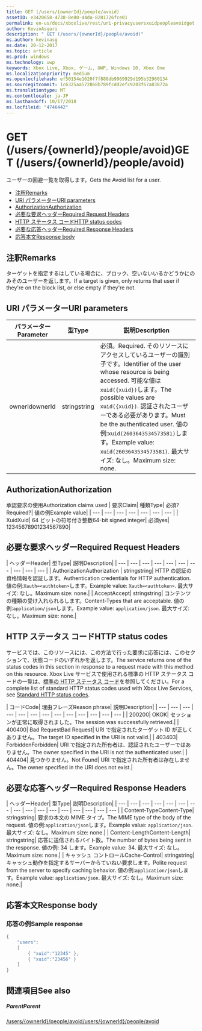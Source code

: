 ```yaml
---
title: GET (/users/{ownerId}/people/avoid)
assetID: e3420658-4738-8e80-44da-8281726fce01
permalink: en-us/docs/xboxlive/rest/uri-privacyusersxuidpeopleavoidget.html
author: KevinAsgari
description: " GET (/users/{ownerId}/people/avoid)"
ms.author: kevinasg
ms.date: 20-12-2017
ms.topic: article
ms.prod: windows
ms.technology: uwp
keywords: Xbox Live, Xbox, ゲーム, UWP, Windows 10, Xbox One
ms.localizationpriority: medium
ms.openlocfilehash: ef50154e1620f7f888db9969929d195b32960134
ms.sourcegitcommit: 1c6325aa572868b789fcdd2efc9203f67a83872a
ms.translationtype: MT
ms.contentlocale: ja-JP
ms.lasthandoff: 10/17/2018
ms.locfileid: "4746442"
---
```

# <a name="get-usersowneridpeopleavoid"></a><span data-ttu-id="c3887-104">GET (/users/{ownerId}/people/avoid)</span><span class="sxs-lookup"><span data-stu-id="c3887-104">GET (/users/{ownerId}/people/avoid)</span></span>
<span data-ttu-id="c3887-105">ユーザーの回避一覧を取得します。</span><span class="sxs-lookup"><span data-stu-id="c3887-105">Gets the Avoid list for a user.</span></span>

  * [<span data-ttu-id="c3887-106">注釈</span><span class="sxs-lookup"><span data-stu-id="c3887-106">Remarks</span></span>](#ID4EQ)
  * [<span data-ttu-id="c3887-107">URI パラメーター</span><span class="sxs-lookup"><span data-stu-id="c3887-107">URI parameters</span></span>](#ID4EZ)
  * [<span data-ttu-id="c3887-108">Authorization</span><span class="sxs-lookup"><span data-stu-id="c3887-108">Authorization</span></span>](#ID4EEB)
  * [<span data-ttu-id="c3887-109">必要な要求ヘッダー</span><span class="sxs-lookup"><span data-stu-id="c3887-109">Required Request Headers</span></span>](#ID4EJC)
  * [<span data-ttu-id="c3887-110">HTTP ステータス コード</span><span class="sxs-lookup"><span data-stu-id="c3887-110">HTTP status codes</span></span>](#ID4EYD)
  * [<span data-ttu-id="c3887-111">必要な応答ヘッダー</span><span class="sxs-lookup"><span data-stu-id="c3887-111">Required Response Headers</span></span>](#ID4E1F)
  * [<span data-ttu-id="c3887-112">応答本文</span><span class="sxs-lookup"><span data-stu-id="c3887-112">Response body</span></span>](#ID4ESH)

<a id="ID4EQ"></a>


## <a name="remarks"></a><span data-ttu-id="c3887-113">注釈</span><span class="sxs-lookup"><span data-stu-id="c3887-113">Remarks</span></span>

<span data-ttu-id="c3887-114">ターゲットを指定するはしている場合に、ブロック、空いないいるかどうかにのみそのユーザーを返します。</span><span class="sxs-lookup"><span data-stu-id="c3887-114">If a target is given, only returns that user if they're on the block list, or else empty if they're not.</span></span>

<a id="ID4EZ"></a>


## <a name="uri-parameters"></a><span data-ttu-id="c3887-115">URI パラメーター</span><span class="sxs-lookup"><span data-stu-id="c3887-115">URI parameters</span></span>

| <span data-ttu-id="c3887-116">パラメーター</span><span class="sxs-lookup"><span data-stu-id="c3887-116">Parameter</span></span>| <span data-ttu-id="c3887-117">型</span><span class="sxs-lookup"><span data-stu-id="c3887-117">Type</span></span>| <span data-ttu-id="c3887-118">説明</span><span class="sxs-lookup"><span data-stu-id="c3887-118">Description</span></span>|
| --- | --- | --- |
| <span data-ttu-id="c3887-119">ownerId</span><span class="sxs-lookup"><span data-stu-id="c3887-119">ownerId</span></span>| <span data-ttu-id="c3887-120">string</span><span class="sxs-lookup"><span data-stu-id="c3887-120">string</span></span>| <span data-ttu-id="c3887-121">必須。</span><span class="sxs-lookup"><span data-stu-id="c3887-121">Required.</span></span> <span data-ttu-id="c3887-122">そのリソースにアクセスしているユーザーの識別子です。</span><span class="sxs-lookup"><span data-stu-id="c3887-122">Identifier of the user whose resource is being accessed.</span></span> <span data-ttu-id="c3887-123">可能な値は<code>xuid({xuid})</code>します。</span><span class="sxs-lookup"><span data-stu-id="c3887-123">The possible values are <code>xuid({xuid})</code>.</span></span> <span data-ttu-id="c3887-124">認証されたユーザーである必要があります。</span><span class="sxs-lookup"><span data-stu-id="c3887-124">Must be the authenticated user.</span></span> <span data-ttu-id="c3887-125">値の例:<code>xuid(2603643534573581)</code>します。</span><span class="sxs-lookup"><span data-stu-id="c3887-125">Example value: <code>xuid(2603643534573581)</code>.</span></span> <span data-ttu-id="c3887-126">最大サイズ: なし。</span><span class="sxs-lookup"><span data-stu-id="c3887-126">Maximum size: none.</span></span> |

<a id="ID4EEB"></a>


## <a name="authorization"></a><span data-ttu-id="c3887-127">Authorization</span><span class="sxs-lookup"><span data-stu-id="c3887-127">Authorization</span></span>

<span data-ttu-id="c3887-128">承認要求の使用</span><span class="sxs-lookup"><span data-stu-id="c3887-128">Authorization claims used</span></span> | <span data-ttu-id="c3887-129">要求</span><span class="sxs-lookup"><span data-stu-id="c3887-129">Claim</span></span>| <span data-ttu-id="c3887-130">種類</span><span class="sxs-lookup"><span data-stu-id="c3887-130">Type</span></span>| <span data-ttu-id="c3887-131">必須?</span><span class="sxs-lookup"><span data-stu-id="c3887-131">Required?</span></span>| <span data-ttu-id="c3887-132">値の例</span><span class="sxs-lookup"><span data-stu-id="c3887-132">Example value</span></span>|
| --- | --- | --- | --- | --- | --- | --- |
| <span data-ttu-id="c3887-133">Xuid</span><span class="sxs-lookup"><span data-stu-id="c3887-133">Xuid</span></span>| <span data-ttu-id="c3887-134">64 ビットの符号付き整数</span><span class="sxs-lookup"><span data-stu-id="c3887-134">64-bit signed integer</span></span>| <span data-ttu-id="c3887-135">必須</span><span class="sxs-lookup"><span data-stu-id="c3887-135">yes</span></span>| <span data-ttu-id="c3887-136">1234567890</span><span class="sxs-lookup"><span data-stu-id="c3887-136">1234567890</span></span>|

<a id="ID4EJC"></a>


## <a name="required-request-headers"></a><span data-ttu-id="c3887-137">必要な要求ヘッダー</span><span class="sxs-lookup"><span data-stu-id="c3887-137">Required Request Headers</span></span>

| <span data-ttu-id="c3887-138">ヘッダー</span><span class="sxs-lookup"><span data-stu-id="c3887-138">Header</span></span>| <span data-ttu-id="c3887-139">型</span><span class="sxs-lookup"><span data-stu-id="c3887-139">Type</span></span>| <span data-ttu-id="c3887-140">説明</span><span class="sxs-lookup"><span data-stu-id="c3887-140">Description</span></span>|
| --- | --- | --- | --- | --- | --- | --- | --- | --- | --- |
| <span data-ttu-id="c3887-141">Authorization</span><span class="sxs-lookup"><span data-stu-id="c3887-141">Authorization</span></span> | <span data-ttu-id="c3887-142">string</span><span class="sxs-lookup"><span data-stu-id="c3887-142">string</span></span>| <span data-ttu-id="c3887-143">HTTP の認証の資格情報を認証します。</span><span class="sxs-lookup"><span data-stu-id="c3887-143">Authentication credentials for HTTP authentication.</span></span> <span data-ttu-id="c3887-144">値の例:<code>Xauth=&lt;authtoken></code>します。</span><span class="sxs-lookup"><span data-stu-id="c3887-144">Example value: <code>Xauth=&lt;authtoken></code>.</span></span> <span data-ttu-id="c3887-145">最大サイズ: なし。</span><span class="sxs-lookup"><span data-stu-id="c3887-145">Maximum size: none.</span></span>|
| <span data-ttu-id="c3887-146">Accept</span><span class="sxs-lookup"><span data-stu-id="c3887-146">Accept</span></span>| <span data-ttu-id="c3887-147">string</span><span class="sxs-lookup"><span data-stu-id="c3887-147">string</span></span>| <span data-ttu-id="c3887-148">コンテンツの種類の受け入れられるします。</span><span class="sxs-lookup"><span data-stu-id="c3887-148">Content-Types that are acceptable.</span></span> <span data-ttu-id="c3887-149">値の例:<code>application/json</code>します。</span><span class="sxs-lookup"><span data-stu-id="c3887-149">Example value: <code>application/json</code>.</span></span> <span data-ttu-id="c3887-150">最大サイズ: なし。</span><span class="sxs-lookup"><span data-stu-id="c3887-150">Maximum size: none.</span></span>|

<a id="ID4EYD"></a>


## <a name="http-status-codes"></a><span data-ttu-id="c3887-151">HTTP ステータス コード</span><span class="sxs-lookup"><span data-stu-id="c3887-151">HTTP status codes</span></span>

<span data-ttu-id="c3887-152">サービスでは、このリソースには、この方法で行った要求に応答には、このセクションで、状態コードのいずれかを返します。</span><span class="sxs-lookup"><span data-stu-id="c3887-152">The service returns one of the status codes in this section in response to a request made with this method on this resource.</span></span> <span data-ttu-id="c3887-153">Xbox Live サービスで使用される標準の HTTP ステータス コードの一覧は、[標準の HTTP ステータス コード](../../additional/httpstatuscodes.md)を参照してください。</span><span class="sxs-lookup"><span data-stu-id="c3887-153">For a complete list of standard HTTP status codes used with Xbox Live Services, see [Standard HTTP status codes](../../additional/httpstatuscodes.md).</span></span>

| <span data-ttu-id="c3887-154">コード</span><span class="sxs-lookup"><span data-stu-id="c3887-154">Code</span></span>| <span data-ttu-id="c3887-155">理由フレーズ</span><span class="sxs-lookup"><span data-stu-id="c3887-155">Reason phrase</span></span>| <span data-ttu-id="c3887-156">説明</span><span class="sxs-lookup"><span data-stu-id="c3887-156">Description</span></span>|
| --- | --- | --- | --- | --- | --- | --- | --- | --- | --- | --- | --- | --- |
| <span data-ttu-id="c3887-157">200</span><span class="sxs-lookup"><span data-stu-id="c3887-157">200</span></span>| <span data-ttu-id="c3887-158">OK</span><span class="sxs-lookup"><span data-stu-id="c3887-158">OK</span></span>| <span data-ttu-id="c3887-159">セッションが正常に取得されました。</span><span class="sxs-lookup"><span data-stu-id="c3887-159">The session was successfully retrieved.</span></span>|
| <span data-ttu-id="c3887-160">400</span><span class="sxs-lookup"><span data-stu-id="c3887-160">400</span></span>| <span data-ttu-id="c3887-161">Bad Request</span><span class="sxs-lookup"><span data-stu-id="c3887-161">Bad Request</span></span>| <span data-ttu-id="c3887-162">URI で指定されたターゲット ID が正しくありません。</span><span class="sxs-lookup"><span data-stu-id="c3887-162">The target ID specified in the URI is not valid.</span></span>|
| <span data-ttu-id="c3887-163">403</span><span class="sxs-lookup"><span data-stu-id="c3887-163">403</span></span>| <span data-ttu-id="c3887-164">Forbidden</span><span class="sxs-lookup"><span data-stu-id="c3887-164">Forbidden</span></span>| <span data-ttu-id="c3887-165">URI で指定された所有者は、認証されたユーザーではありません。</span><span class="sxs-lookup"><span data-stu-id="c3887-165">The owner specified in the URI is not the authenticated user.</span></span>|
| <span data-ttu-id="c3887-166">404</span><span class="sxs-lookup"><span data-stu-id="c3887-166">404</span></span>| <span data-ttu-id="c3887-167">見つかりません。</span><span class="sxs-lookup"><span data-stu-id="c3887-167">Not Found</span></span>| <span data-ttu-id="c3887-168">URI で指定された所有者は存在しません。</span><span class="sxs-lookup"><span data-stu-id="c3887-168">The owner specified in the URI does not exist.</span></span>|

<a id="ID4E1F"></a>


## <a name="required-response-headers"></a><span data-ttu-id="c3887-169">必要な応答ヘッダー</span><span class="sxs-lookup"><span data-stu-id="c3887-169">Required Response Headers</span></span>

| <span data-ttu-id="c3887-170">ヘッダー</span><span class="sxs-lookup"><span data-stu-id="c3887-170">Header</span></span>| <span data-ttu-id="c3887-171">型</span><span class="sxs-lookup"><span data-stu-id="c3887-171">Type</span></span>| <span data-ttu-id="c3887-172">説明</span><span class="sxs-lookup"><span data-stu-id="c3887-172">Description</span></span>|
| --- | --- | --- | --- | --- | --- | --- | --- | --- | --- | --- | --- | --- | --- | --- | --- |
| <span data-ttu-id="c3887-173">Content-Type</span><span class="sxs-lookup"><span data-stu-id="c3887-173">Content-Type</span></span>| <span data-ttu-id="c3887-174">string</span><span class="sxs-lookup"><span data-stu-id="c3887-174">string</span></span>| <span data-ttu-id="c3887-175">要求の本文の MIME タイプ。</span><span class="sxs-lookup"><span data-stu-id="c3887-175">The MIME type of the body of the request.</span></span> <span data-ttu-id="c3887-176">値の例:<code>application/json</code>します。</span><span class="sxs-lookup"><span data-stu-id="c3887-176">Example value: <code>application/json</code>.</span></span> <span data-ttu-id="c3887-177">最大サイズ: なし。</span><span class="sxs-lookup"><span data-stu-id="c3887-177">Maximum size: none.</span></span>|
| <span data-ttu-id="c3887-178">Content-Length</span><span class="sxs-lookup"><span data-stu-id="c3887-178">Content-Length</span></span>| <span data-ttu-id="c3887-179">string</span><span class="sxs-lookup"><span data-stu-id="c3887-179">string</span></span>| <span data-ttu-id="c3887-180">応答に送信されるバイト数。</span><span class="sxs-lookup"><span data-stu-id="c3887-180">The number of bytes being sent in the response.</span></span> <span data-ttu-id="c3887-181">値の例: 34 します。</span><span class="sxs-lookup"><span data-stu-id="c3887-181">Example value: 34.</span></span> <span data-ttu-id="c3887-182">最大サイズ: なし。</span><span class="sxs-lookup"><span data-stu-id="c3887-182">Maximum size: none.</span></span>|
| <span data-ttu-id="c3887-183">キャッシュ コントロール</span><span class="sxs-lookup"><span data-stu-id="c3887-183">Cache-Control</span></span>| <span data-ttu-id="c3887-184">string</span><span class="sxs-lookup"><span data-stu-id="c3887-184">string</span></span>| <span data-ttu-id="c3887-185">キャッシュ動作を指定するサーバーからていねい要求します。</span><span class="sxs-lookup"><span data-stu-id="c3887-185">Polite request from the server to specify caching behavior.</span></span> <span data-ttu-id="c3887-186">値の例:<code>application/json</code>します。</span><span class="sxs-lookup"><span data-stu-id="c3887-186">Example value: <code>application/json</code>.</span></span> <span data-ttu-id="c3887-187">最大サイズ: なし。</span><span class="sxs-lookup"><span data-stu-id="c3887-187">Maximum size: none.</span></span>|

<a id="ID4ESH"></a>


## <a name="response-body"></a><span data-ttu-id="c3887-188">応答本文</span><span class="sxs-lookup"><span data-stu-id="c3887-188">Response body</span></span>

<a id="ID4EYH"></a>


### <a name="sample-response"></a><span data-ttu-id="c3887-189">応答の例</span><span class="sxs-lookup"><span data-stu-id="c3887-189">Sample response</span></span>


```cpp
{
    "users":
    [
        { "xuid":"12345" },
        { "xuid":"23456" }
    ]
}

```


<a id="ID4EDAAC"></a>


## <a name="see-also"></a><span data-ttu-id="c3887-190">関連項目</span><span class="sxs-lookup"><span data-stu-id="c3887-190">See also</span></span>

<a id="ID4EFAAC"></a>


##### <a name="parent"></a><span data-ttu-id="c3887-191">Parent</span><span class="sxs-lookup"><span data-stu-id="c3887-191">Parent</span></span>

[<span data-ttu-id="c3887-192">/users/{ownerId}/people/avoid</span><span class="sxs-lookup"><span data-stu-id="c3887-192">/users/{ownerId}/people/avoid</span></span>](uri-privacyusersxuidpeopleavoid.md)
